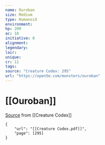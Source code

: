 ```yaml
---
name: Ouroban
size: Medium
type: Humanoid
environment: 
hp: 209
ac: 18
initiative: 0
alignment: 
legendary: 
lair: 
unique: 
cr: 11
tags: 
source: "Creature Codex: 295"
url: "https://open5e.com/monsters/ouroban"
---
```

# [[Ouroban]]

[Source](zotero://open-pdf/library/items/NTNKJRHG?page=295) from [[Creature Codex]]

```pdf
{
	"url": "[[Creature Codex.pdf]]",
	"page": [295]
}
```

